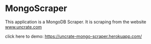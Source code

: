 # MongoScraper
This application is a MongoDB Scraper. It is scraping from the website www.uncrate.com

click here to demo: https://uncrate-mongo-scraper.herokuapp.com/
